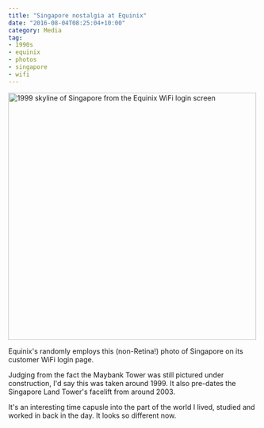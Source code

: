 ```yaml
---
title: "Singapore nostalgia at Equinix"
date: "2016-08-04T08:25:04+10:00"
category: Media
tag:
- 1990s
- equinix
- photos
- singapore
- wifi
---
```

<p><img src="https://rubenerd.com/files/2016/captiveportal-loginhero.jpg" alt="1999 skyline of Singapore from the Equinix WiFi login screen" style="width:500px" /></p>

Equinix's randomly employs this (non-Retina!) photo of Singapore on its customer WiFi login page.

Judging from the fact the Maybank Tower was still pictured under construction, I'd say this was taken around 1999. It also pre-dates the Singapore Land Tower's facelift from around 2003.

It's an interesting time capusle into the part of the world I lived, studied and worked in back in the day. It looks so different now.


